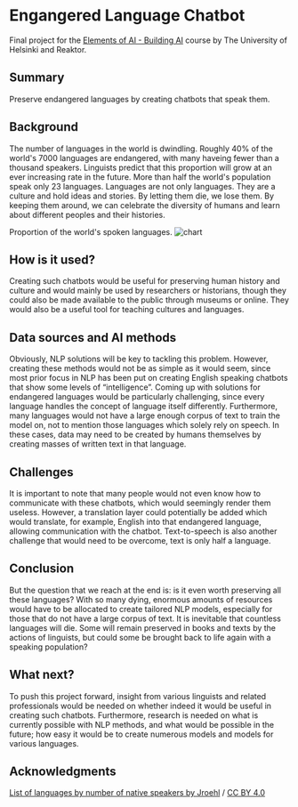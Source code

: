 <!-- This is the markdown template for the final project of the Building AI course, 
created by Reaktor Innovations and University of Helsinki. 
Copy the template, paste it to your GitHub README and edit! -->

# Engangered Language Chatbot

Final project for the [Elements of AI - Building AI](https://buildingai.elementsofai.com) course by The University of Helsinki and Reaktor.

## Summary

Preserve endangered languages by creating chatbots that speak them.


## Background

The number of languages in the world is dwindling. Roughly 40% of the world's 7000 languages are endangered, with many haveing fewer than a thousand speakers. Linguists predict that this proportion will grow at an ever increasing rate in the future. More than half the world's population speak only 23 languages. Languages are not only languages. They are a culture and hold ideas and stories. By letting them die, we lose them. By keeping them around, we can celebrate the diversity of humans and learn about different peoples and their histories.

Proportion of the world's spoken languages.
![chart](https://upload.wikimedia.org/wikipedia/commons/2/28/List_of_languages_by_number_of_native_speakers.png)


## How is it used?

Creating such chatbots would be useful for preserving human history and culture and would mainly be used by researchers or historians, though they could also be made available to the public through museums or online. They would also be a useful tool for teaching cultures and languages.


## Data sources and AI methods

Obviously, NLP solutions will be key to tackling this problem. However, creating these methods would not be as simple as it would seem, since most prior focus in NLP has been put on creating English speaking chatbots that show some levels of “intelligence”. Coming up with solutions for endangered languages would be particularly challenging, since every language handles the concept of language itself differently. Furthermore, many languages would not have a large enough corpus of text to train the model on, not to mention those languages which solely rely on speech. In these cases, data may need to be created by humans themselves by creating masses of written text in that language.


## Challenges

It is important to note that many people would not even know how to communicate with these chatbots, which would seemingly render them useless. However, a translation layer could potentially be added which would translate, for example, English into that endangered language, allowing communication with the chatbot. Text-to-speech is also another challenge that would need to be overcome, text is only half a language.


## Conclusion

But the question that we reach at the end is: is it even worth preserving all these languages? With so many dying, enormous amounts of resources would have to be allocated to create tailored NLP models, especially for those that do not have a large corpus of text. It is inevitable that countless languages will die. Some will remain preserved in books and texts by the actions of linguists, but could some be brought back to life again with a speaking population?


## What next?

To push this project forward, insight from various linguists and related professionals would be needed on whether indeed it would be useful in creating such chatbots. Furthermore, research is needed on what is currently possible with NLP methods, and what would be possible in the future; how easy it would be to create numerous models and models for various languages.


## Acknowledgments

[List of languages by number of native speakers by Jroehl](https://en.wikipedia.org/wiki/File:List_of_languages_by_number_of_native_speakers.png) / [CC BY 4.0](https://creativecommons.org/licenses/by/4.0/)
